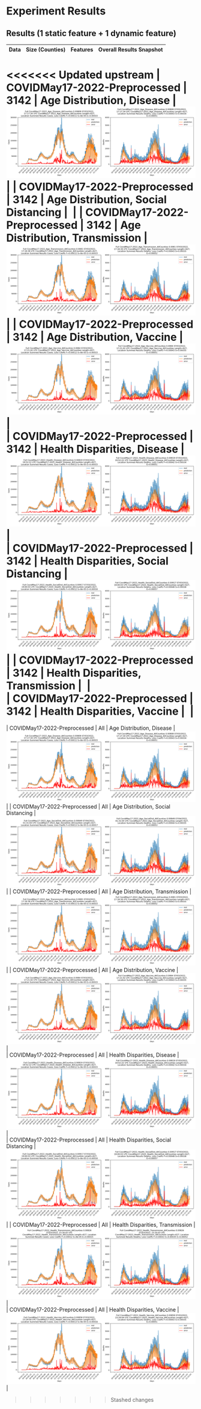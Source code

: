  
# Experiment Results

## Results (1 static feature + 1 dynamic feature)
| Data | Size (Counties)| Features |        Overall Results Snapshot       | 
|---------|----------------|----|-------------------------------------------------------|
<<<<<<< Updated upstream
|   COVIDMay17-2022-Preprocessed | 3142 | Age Distribution, Disease | ![](images/COVIDJuly20201CovidMay17-2022_Age_Disease_AllCounties.png) |
|   COVIDMay17-2022-Preprocessed | 3142 | Age Distribution, Social Distancing | ![]() |
|   COVIDMay17-2022-Preprocessed | 3142 | Age Distribution, Transmission | ![](images/COVIDJuly20201CovidMay17-2022_Age_Transmission_AllCounties.png) |
|   COVIDMay17-2022-Preprocessed | 3142 | Age Distribution, Vaccine | ![](images/COVIDJuly20201CovidMay17-2022_Age_Vaccine_AllCounties.png) |      
|   COVIDMay17-2022-Preprocessed | 3142 | Health Disparities, Disease | ![](images/COVIDJuly20201CovidMay17-2022_Health_Disease_AllCounties.png) |   
|   COVIDMay17-2022-Preprocessed | 3142 | Health Disparities, Social Distancing | ![](images/COVIDJuly20201CovidMay17-2022_Health_SocialDist_AllCounties.png) | 
|   COVIDMay17-2022-Preprocessed | 3142 | Health Disparities, Transmission | ![]() |   
|   COVIDMay17-2022-Preprocessed | 3142 | Health Disparities, Vaccine | ![]() |   
=======
|   COVIDMay17-2022-Preprocessed | All | Age Distribution, Disease | ![](images/COVIDJuly20201CovidMay17-2022_Age_Disease_AllCounties.png) |
|   COVIDMay17-2022-Preprocessed | All | Age Distribution, Social Distancing | ![](images/COVIDJuly20201CovidMay17-2022_Age_SocialDist_AllCounties.png) |
|   COVIDMay17-2022-Preprocessed | All | Age Distribution, Transmission | ![](images/COVIDJuly20201CovidMay17-2022_Age_Transmission_AllCounties.png) |
|   COVIDMay17-2022-Preprocessed | All | Age Distribution, Vaccine | ![](images/COVIDJuly20201CovidMay17-2022_Age_Vaccine_AllCounties.png) |      
|   COVIDMay17-2022-Preprocessed | All | Health Disparities, Disease | ![](images/COVIDJuly20201CovidMay17-2022_Health_Disease_AllCounties.png) |   
|   COVIDMay17-2022-Preprocessed | All | Health Disparities, Social Distancing | ![](images/COVIDJuly20201CovidMay17-2022_Health_SocialDist_AllCounties.png) | 
|   COVIDMay17-2022-Preprocessed | All | Health Disparities, Transmission | ![](images/COVIDJuly20201CovidMay17-2022_Health_Transmission_AllCounties.png) |   
|   COVIDMay17-2022-Preprocessed | All | Health Disparities, Vaccine | ![](images/COVIDJuly20201CovidMay17-2022_Health_Vaccine_AllCounties.png) |   
>>>>>>> Stashed changes
